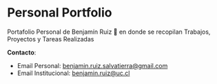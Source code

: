 # Personal Portfolio
Portafolio Personal de Benjamín Ruiz 🍃 en donde se recopilan Trabajos, Proyectos y Tareas Realizadas

**Contacto**:
* Email Personal: benjamin.ruiz.salvatierra@gmail.com
* Email Institucional: benjamin.ruiz@uc.cl
